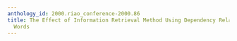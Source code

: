 ```yaml
---
anthology_id: 2000.riao_conference-2000.86
title: The Effect of Information Retrieval Method Using Dependency Relationship Between
  Words
---
```

